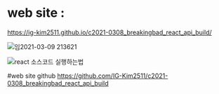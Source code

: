 # web site :
https://ig-kim2511.github.io/c2021-0308_breakingbad_react_api_build/

![임2021-03-09 213621](https://user-images.githubusercontent.com/59094101/110567929-41ee3980-8120-11eb-8481-58512d47dee3.jpg)


![react 소스코드 실행하는법 ](https://user-images.githubusercontent.com/59094101/108778842-01919780-7534-11eb-9a88-a9362bb67af4.jpg)

#web site github
https://github.com/IG-Kim2511/c2021-0308_breakingbad_react_api_build
